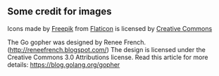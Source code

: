 ## Some credit for images

Icons made by [Freepik]("http://www.freepik.com") from [Flaticon]("https://www.flaticon.com/") is licensed by [Creative Commons]("http://creativecommons.org/licenses/by/3.0/")


The Go gopher was designed by Renee French. (http://reneefrench.blogspot.com/)
The design is licensed under the Creative Commons 3.0 Attributions license.
Read this article for more details: https://blog.golang.org/gopher